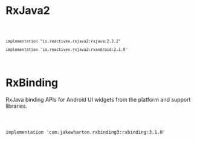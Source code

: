 # RxJava2

<code>
  
    implementation "io.reactivex.rxjava2:rxjava:2.2.2"
  
    implementation 'io.reactivex.rxjava2:rxandroid:2.1.0'
  
</code>



# RxBinding

RxJava binding APIs for Android UI widgets from the platform and support libraries.

<code>
  
  
implementation 'com.jakewharton.rxbinding3:rxbinding:3.1.0'

  
</code>
